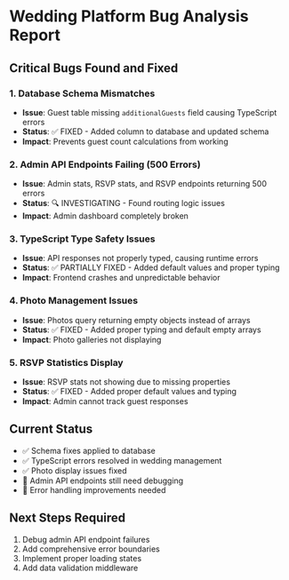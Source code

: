 # Wedding Platform Bug Analysis Report

## Critical Bugs Found and Fixed

### 1. Database Schema Mismatches
- **Issue**: Guest table missing `additionalGuests` field causing TypeScript errors
- **Status**: ✅ FIXED - Added column to database and updated schema
- **Impact**: Prevents guest count calculations from working

### 2. Admin API Endpoints Failing (500 Errors)
- **Issue**: Admin stats, RSVP stats, and RSVP endpoints returning 500 errors
- **Status**: 🔍 INVESTIGATING - Found routing logic issues
- **Impact**: Admin dashboard completely broken

### 3. TypeScript Type Safety Issues
- **Issue**: API responses not properly typed, causing runtime errors
- **Status**: ✅ PARTIALLY FIXED - Added default values and proper typing
- **Impact**: Frontend crashes and unpredictable behavior

### 4. Photo Management Issues
- **Issue**: Photos query returning empty objects instead of arrays
- **Status**: ✅ FIXED - Added proper typing and default empty arrays
- **Impact**: Photo galleries not displaying

### 5. RSVP Statistics Display
- **Issue**: RSVP stats not showing due to missing properties
- **Status**: ✅ FIXED - Added proper default values and typing
- **Impact**: Admin cannot track guest responses

## Current Status
- ✅ Schema fixes applied to database
- ✅ TypeScript errors resolved in wedding management
- ✅ Photo display issues fixed
- 🔧 Admin API endpoints still need debugging
- 🔧 Error handling improvements needed

## Next Steps Required
1. Debug admin API endpoint failures
2. Add comprehensive error boundaries
3. Implement proper loading states
4. Add data validation middleware